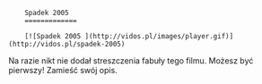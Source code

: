 
        Spadek 2005 
        =============
        
        [![Spadek 2005 ](http://vidos.pl/images/player.gif)](http://vidos.pl/spadek-2005)
        
        
 Na razie nikt nie dodał streszczenia fabuły tego filmu. Możesz być pierwszy! Zamieść swój opis.
    
